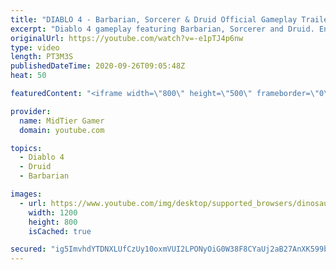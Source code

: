 ```yaml
---
title: "DIABLO 4 - Barbarian, Sorcerer & Druid Official Gameplay Trailer"
excerpt: "Diablo 4 gameplay featuring Barbarian, Sorcerer and Druid. Enjoy."
originalUrl: https://youtube.com/watch?v=-e1pTJ4p6nw
type: video
length: PT3M3S
publishedDateTime: 2020-09-26T09:05:48Z
heat: 50

featuredContent: "<iframe width=\"800\" height=\"500\" frameborder=\"0\" src=\"https://www.youtube.com/embed/-e1pTJ4p6nw\" allow=\"accelerometer; autoplay; encrypted-media; gyroscope; picture-in-picture\" allowfullscreen></iframe>"

provider:
  name: MidTier Gamer
  domain: youtube.com

topics:
  - Diablo 4
  - Druid
  - Barbarian

images:
  - url: https://www.youtube.com/img/desktop/supported_browsers/dinosaur.png
    width: 1200
    height: 800
    isCached: true

secured: "ig5ImvhdYTDNXLUfCzUy10oxmVUI2LPONyOiG0W38F8CYaUj2aB27AnXK599bJL/G9Ti9mDhCxaTcxzGKGywSzpeIvQ/FdeEV4RLGBQf0wKFVRF54qsxB4p1GtFdKIp6HpWUq8Ub5faG8zO472eCVPuQhSQWkn/n96Zvc55/iu/DRzEcAtz0/czau7pYFY07Vq59sFSqc9VPFlqdtvpUy7ZWtlhq3FefMeOD8XMyv/ZnhW8WcS+Cknsjm9Vaif3+KSIEyZk8v5j22Fh2++gkZlKuCSalP2yIQqvAFbrNiQsCBezbFIYE4d4jPZogsE89mgN8eOs3DM7o0Tz2Rrt4Q/1ZXtvZ5iiatQb6mXgjRltinRfBZQdXyNwx5HaSz8e1iueZ7UxNO3ChZO1A9gnyoPURvaLFO1pTAzGt7BYCSC4=;9nwgwPen/zWVFEWitRGfQw=="
---
```


